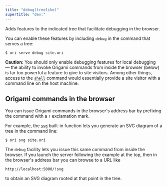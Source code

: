 ```yaml
---
title: "debug(treelike)"
supertitle: "dev:"
---
```


Adds features to the indicated tree that facilitate debugging in the browser.

You can enable these features by including `debug` in the command that serves a tree:

```console
$ ori serve debug site.ori
```

**Caution:** You should only enable debugging features for local debugging — the ability to invoke Origami commands from inside the browser (below) is far too powerful a feature to give to site visitors. Among other things, access to the [`shell`](/builtins/origami/shell.html) command would essentially provide a site visitor with a command line on the host machine.

## Origami commands in the browser

You can issue Origami commands in the browser's address bar by prefixing the command with a `!` exclamation mark.

For example, the [`svg`](svg.html) built-in function lets you generate an SVG diagram of a tree in the command line:

```console
$ ori svg site.ori
```

The `debug` facility lets you issue this same command from inside the browser. If you launch the server following the example at the top, then in the browser's address bar you can browse to a URL like

```
http://localhost:5000/!svg
```

to obtain an SVG diagram rooted at that point in the tree.
